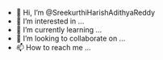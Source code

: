 - 👋 Hi, I’m @SreekurthiHarishAdithyaReddy
- 👀 I’m interested in ...
- 🌱 I’m currently learning ...
- 💞️ I’m looking to collaborate on ...
- 📫 How to reach me ...

<!---
SreekurthiHarishAdithyaReddy/SreekurthiHarishAdithyaReddy is a ✨ special ✨ repository because its `README.md` (this file) appears on your GitHub profile.
You can click the Preview link to take a look at your changes.
--->
